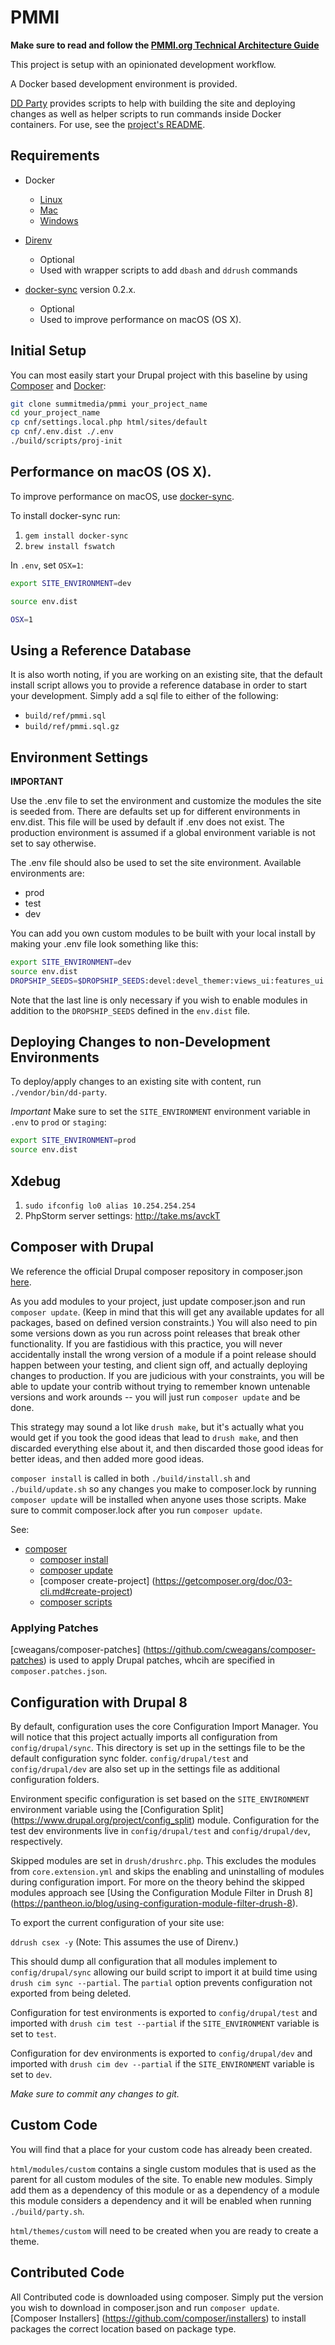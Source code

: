 # PMMI

**Make sure to read and follow the
[PMMI.org Technical Architecture Guide](./ARCHITECTUREGUIDE.md)**

This project is setup with an opinionated development workflow.

A Docker based development environment is provided.

[DD Party](https://github.com/summitmedia/dd-party) provides scripts
to help with building the site and deploying changes as well as
helper scripts to run commands inside Docker containers. For use, see
the [project's README](https://github.com/summitmedia/dd-party).

## Requirements

* Docker
  * [Linux](https://docs.docker.com/linux/)
  * [Mac](https://docs.docker.com/mac/)
  * [Windows](https://docs.docker.com/windows/)

* [Direnv](http://direnv.net/)
  * Optional
  * Used with wrapper scripts to add `dbash` and `ddrush` commands

* [docker-sync](https://github.com/EugenMayer/docker-sync/) version 0.2.x.
  * Optional
  * Used to improve performance on macOS (OS X).

## Initial Setup

You can most easily start your Drupal project with this baseline by
using [Composer](https://getcomposer.org/) and
[Docker](https://www.docker.com/):

```bash
git clone summitmedia/pmmi your_project_name
cd your_project_name
cp cnf/settings.local.php html/sites/default
cp cnf/.env.dist ./.env
./build/scripts/proj-init
```

## Performance on macOS (OS X).

To improve performance on macOS, use [docker-sync](https://github.com/EugenMayer/docker-sync/).

To install docker-sync run:

1. `gem install docker-sync`
2. `brew install fswatch`

In `.env`, set `OSX=1`:

```bash
export SITE_ENVIRONMENT=dev

source env.dist

OSX=1
```

## Using a Reference Database

It is also worth noting, if you are working on an existing site, that
the default install script allows you to provide a reference database
in order to start your development. Simply add a sql file to either of
the following:

* `build/ref/pmmi.sql`
* `build/ref/pmmi.sql.gz`

## Environment Settings

**IMPORTANT**

Use the .env file to set the environment and customize the modules the
site is seeded from. There are defaults set up for different
environments in env.dist. This file will be used by default if .env
does not exist. The production environment is assumed if a global
environment variable is not set to say otherwise.

The .env file should also be used to set the site environment.
Available environments are:

* prod
* test
* dev

You can add you own custom modules to be built with your local install
by making your .env file look something like this:

```bash
export SITE_ENVIRONMENT=dev
source env.dist
DROPSHIP_SEEDS=$DROPSHIP_SEEDS:devel:devel_themer:views_ui:features_ui
```

Note that the last line is only necessary if you wish to enable modules
in addition to the `DROPSHIP_SEEDS` defined in the `env.dist` file.

## Deploying Changes to non-Development Environments

To deploy/apply changes to an existing site with content, run
`./vendor/bin/dd-party`.

*Important* Make sure to set the `SITE_ENVIRONMENT` environment
variable in `.env` to `prod` or `staging`:

```bash
export SITE_ENVIRONMENT=prod
source env.dist
```

## Xdebug

1. `sudo ifconfig lo0 alias 10.254.254.254`
2. PhpStorm server settings: http://take.ms/avckT

## Composer with Drupal

We reference the official Drupal composer repository in composer.json
[here](composer.json#L5-8).

As you add modules to your project, just update composer.json and run 
`composer update`. (Keep in mind that this will get any available 
updates for all packages, based on defined version constraints.) You 
will also need to pin some versions down as you  run across point 
releases that break other functionality. If you are fastidious with 
this practice, you will never accidentally install the  wrong version 
of a module if a point release should happen between your  testing, and 
client sign off, and actually deploying changes to production. If you 
are judicious with your constraints, you will be  able to update your 
contrib without trying to remember known untenable versions and work 
arounds -- you will just run `composer update` and be done.

This strategy may sound a lot like `drush make`, but it's actually what 
you would get if you took the good ideas that lead to `drush make`, and 
then discarded everything else about it, and then discarded those good 
ideas for better ideas, and then added more good ideas.

`composer install` is called in both `./build/install.sh` and
`./build/update.sh` so any changes you make to composer.lock by running
`composer update` will be installed when anyone uses those scripts. 
Make sure to commit composer.lock after you run `composer update`.

See:

* [composer](https://getcomposer.org)
  * [composer install](https://getcomposer.org/doc/03-cli.md#install)
  * [composer update](https://getcomposer.org/doc/03-cli.md#update)
  * [composer create-project]
  (https://getcomposer.org/doc/03-cli.md#create-project)
  * [composer scripts](https://getcomposer.org/doc/articles/scripts.md)

### Applying Patches

[cweagans/composer-patches]
(https://github.com/cweagans/composer-patches) is used to apply Drupal 
patches, whcih are specified in `composer.patches.json`.

## Configuration with Drupal 8

By default, configuration uses the core Configuration Import Manager. 
You will notice that this project actually imports all configuration 
from `config/drupal/sync`. This directory is set up in the settings 
file to be the default configuration sync folder. `config/drupal/test` 
and `config/drupal/dev` are also set up in the settings file as 
additional configuration folders.

Environment specific configuration is set based on the 
`SITE_ENVIRONMENT` environment variable using the [Configuration Split]
(https://www.drupal.org/project/config_split) module. Configuration for 
the test dev environments live in `config/drupal/test` and 
`config/drupal/dev`, respectively.

Skipped modules are set in `drush/drushrc.php`. This excludes the 
modules from `core.extension.yml` and skips the enabling and 
uninstalling of modules during configuration import. For more on the 
theory behind the skipped modules approach see [Using the Configuration 
Module Filter in Drush 8]
(https://pantheon.io/blog/using-configuration-module-filter-drush-8).

To export the current configuration of your site use:

`ddrush csex -y` (Note: This assumes the use of Direnv.)

This should dump all configuration that all modules implement to 
`config/drupal/sync` allowing our build script to import it at build 
time using `drush cim sync --partial`. The `partial` option prevents 
configuration not exported from being deleted.

Configuration for test environments is exported to 
`config/drupal/test` and imported with `drush cim test --partial` if 
the `SITE_ENVIRONMENT` variable is set to `test`.

Configuration for dev environments is exported to 
`config/drupal/dev` and imported with `drush cim dev --partial` if 
the `SITE_ENVIRONMENT` variable is set to `dev`. 

*Make sure to commit any changes to git.*

## Custom Code

You will find that a place for your custom code has already been 
created.

`html/modules/custom` contains a single custom modules that is used as 
the parent for all custom modules of the site. To enable new modules. 
Simply add them as a dependency of this module or as a dependency of a 
module this module considers a dependency and it will be enabled when 
running `./build/party.sh`.


`html/themes/custom` will need to be created when you are ready to 
create a theme.

## Contributed Code

All Contributed code is downloaded using composer. Simply put the 
version you wish to download in composer.json and run 
`composer update`. [Composer Installers]
(https://github.com/composer/installers) to install packages the 
correct location based on package type.
